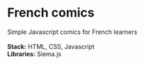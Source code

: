 # French comics
Simple Javascript comics for French learners
<br/>
<br/>
<b>Stack:</b> HTML, CSS, Javascript
<br/>
<b>Libraries:</b> Siema.js
